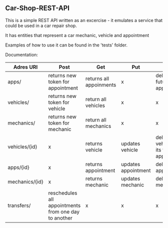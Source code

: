 ## Car-Shop-REST-API

This is a simple REST API written as an excercise - it emulates a service that could be used in a car repair shop.

It has entities that represent a car mechanic, vehicle and appointment

Examples of how to use it can be found in the 'tests' folder. 

Documentation:

| Adres URI	| Post | Get |	Put |	Delete |
| ----- | ----- | ------- | ------- | ------- |
| apps/	| returns new token for appointment |	returns all appoinments |	x |	deletes future appointments |
| vehicles/ |	returns new token for vehicle |	return all vehicles |	x |	x |
| mechanics/ |	returns new token for mechanic	| return all mechanics	| x |	x |
| vehicles/{id}	| x	| returns vehicle	| updates vehicle |	deletes vehicle and its future appointments |
| apps/{id}	| x	| returns appointment | updates appointment	| deletes appointment |
| mechanics/{id} |	x	| returns mechanic	| updates mechanic	| deletes mechanic | 
| transfers/	| reschedules all appointments from one day to another |	x |	x |	x |

